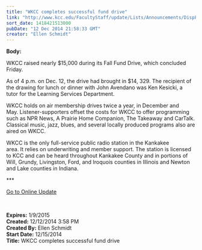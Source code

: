 ```yaml
---
title: "WKCC completes successful fund drive"
link: "http://www.kcc.edu/FacultyStaff/update/Lists/Announcements/DispForm.aspx?ID=1773"
sort_date: 1418421513000
pubDate: "12 Dec 2014 21:58:33 GMT"
creator: "Ellen Schmidt"
---
```


<div><b>Body:</b> <div class="ExternalClass24D36B29DF9944A0BD077B49218283B3"><p>​WKCC raised nearly $15,000 during its Fall Fund Drive, which concluded Friday.</p>
<p>As of 4 p.m. on Dec. 12, the drive had brought in $14, 329. The recipient of the drawing for lunch or dinner with John Avendano was Ken Kesicki, a tutor for the Learning Services Department.</p>
<p>WKCC holds on air membership drives twice a year, in December and May. Listener-supporters offset the costs for WKCC to offer programming such as NPR News, A Prairie Home Companion, The Takeaway and CarTalk. Classical music, jazz, blues, and several locally produced programs also are aired on WKCC.</p>
<p>WKCC is the only full-service public radio station in the Kankakee area. It relies on underwriting and member support. The station is licensed to KCC and can be heard throughout Kankakee County and in portions of Will, Grundy, Livingston, Ford, and Iroquois counties in Illinois and Newton and Lake counties in Indiana.<br /></p>
<p>***</p>
<p><a href="/update">Go to Online Update</a></p>
<p> </p></div></div>
<div><b>Expires:</b> 1/9/2015</div>
<div><b>Created:</b> 12/12/2014 3:58 PM</div>
<div><b>Created By:</b> Ellen Schmidt</div>
<div><b>Start Date:</b> 12/15/2014</div>
<div><b>Title:</b> WKCC completes successful fund drive</div>
